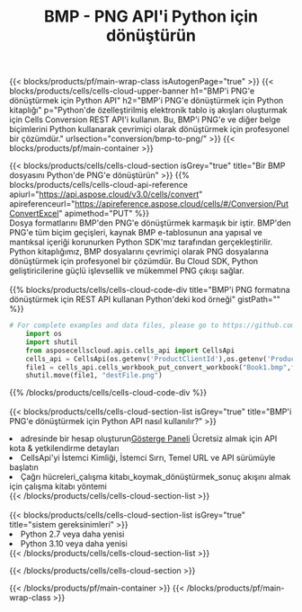﻿---
title:  BMP - PNG API'i Python için dönüştürün
description:  BMP biçim dosyasını PNG biçim dosyasına dönüştürmek için Python için Aspose.Cells Cloud SDK'yı kullanma.
url: /tr/python/conversion/bmp-to-png/
---
{{< blocks/products/pf/main-wrap-class isAutogenPage="true" >}}
{{< blocks/products/cells/cells-cloud-upper-banner h1="BMP\'i PNG\'e dönüştürmek için Python API" h2="BMP\'i PNG\'e dönüştürmek için Python kitaplığı" p="Python\'de özelleştirilmiş elektronik tablo iş akışları oluşturmak için Cells Conversion REST API\'i kullanın. Bu, BMP\'i PNG\'e ve diğer belge biçimlerini Python kullanarak çevrimiçi olarak dönüştürmek için profesyonel bir çözümdür." urlsection="conversion/bmp-to-png/" >}}
{{< blocks/products/pf/main-container >}}

{{< blocks/products/cells/cells-cloud-section isGrey="true" title="Bir BMP dosyasını Python\'de PNG\'e dönüştürün" >}}
{{% blocks/products/cells/cells-cloud-api-reference apiurl="https://api.aspose.cloud/v3.0/cells/convert" apireferenceurl="https://apireference.aspose.cloud/cells/#/Conversion/PutConvertExcel" apimethod="PUT" %}}
<br/>
Dosya formatlarını BMP'den PNG'e dönüştürmek karmaşık bir iştir. BMP'den PNG'e tüm biçim geçişleri, kaynak BMP e-tablosunun ana yapısal ve mantıksal içeriği korunurken Python SDK'mız tarafından gerçekleştirilir. Python kitaplığımız, BMP dosyalarını çevrimiçi olarak PNG dosyalarına dönüştürmek için profesyonel bir çözümdür. Bu Cloud SDK, Python geliştiricilerine güçlü işlevsellik ve mükemmel PNG çıkışı sağlar.
<br/>
<br/>
{{% blocks/products/cells/cells-cloud-code-div title="BMP\'i PNG formatına dönüştürmek için REST API kullanan Python\'deki kod örneği" gistPath="" %}}
 
```python
# For complete examples and data files, please go to https://github.com/aspose-cells-cloud/aspose-cells-cloud-python/
    import os
    import shutil
    from asposecellscloud.apis.cells_api import CellsApi
    cells_api = CellsApi(os.getenv('ProductClientId'),os.getenv('ProductClientSecret'))
    file1 = cells_api.cells_workbook_put_convert_workbook("Book1.bmp",format="png")
    shutil.move(file1, "destFile.png")     
```
 
{{% /blocks/products/cells/cells-cloud-code-div %}}
<br/>
<br/>
{{< blocks/products/cells/cells-cloud-section-list isGrey="true" title="BMP\'i PNG\'e dönüştürmek için Python API nasıl kullanılır?" >}}
<li> adresinde bir hesap oluşturun<a href="https://dashboard.aspose.cloud/">Gösterge Paneli</a> Ücretsiz almak için API kota & yetkilendirme detayları</li>
<li>CellsApi'yi İstemci Kimliği, İstemci Sırrı, Temel URL ve API sürümüyle başlatın</li>
<li>Çağrı hücreleri_çalışma kitabı_koymak_dönüştürmek_sonuç akışını almak için çalışma kitabı yöntemi</li>
{{< /blocks/products/cells/cells-cloud-section-list >}}
<br/>
<br/>
{{< blocks/products/cells/cells-cloud-section-list isGrey="true" title="sistem gereksinimleri" >}}
<li>Python 2.7 veya daha yenisi</li>
<li>Python 3.10 veya daha yenisi</li>
{{< /blocks/products/cells/cells-cloud-section-list >}}

{{< /blocks/products/cells/cells-cloud-section >}}

{{< /blocks/products/pf/main-container >}}
{{< /blocks/products/pf/main-wrap-class >}}
